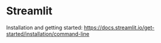 # Streamlit

Installation and getting started: https://docs.streamlit.io/get-started/installation/command-line

